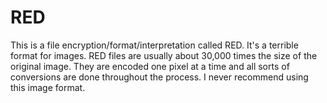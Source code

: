 # RED
This is a file encryption/format/interpretation called RED. It's a terrible format for images. RED files are usually about 30,000 times the size of the original image. They are encoded one pixel at a time and all sorts of conversions are done throughout the process. I never recommend using this image format.
